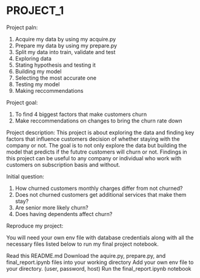 # PROJECT_1


Project paln:
1. Acquire my data by using my acquire.py
2. Prepare my data by using my prepare.py
3. Split my data into train, validate and test
4. Exploring data 
5. Stating hypothesis and testing it
6. Building my model
7. Selecting the most accurate one
8. Testing my model
9. Making reccommendations



 Project goal:
1. To find 4 biggest factors that make customers churn
2. Make reccommendations on changes to bring the churn rate down



Project description:
This project is about exploring the data and finding key factors that influence customers decision of whether staying with the company or not. The goal is to not only explore the data but building the model that predicts if the fututre customers will churn or not. Findings in this project can be useful to any company or individual who work with customers on subscription basis and without.

Initial question:
1. How churned customers monthly charges differ from not churned?
2. Does not churned customers get additional services that make them stay?
3. Are senior more likely churn?
4. Does having dependents affect churn?


Reproduce my project:

You will need your own env file with database credentials along with all the necessary files listed below to run my final project notebook.

 Read this README.md
 Download the aquire.py, prepare.py, and final_report.ipynb files into your working directory
 Add your own env file to your directory. (user, password, host)
 Run the final_report.ipynb notebook
